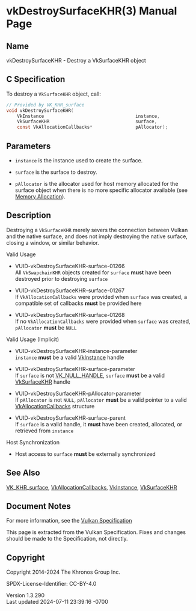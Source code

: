 # vkDestroySurfaceKHR(3) Manual Page

## Name

vkDestroySurfaceKHR - Destroy a VkSurfaceKHR object



## <a href="#_c_specification" class="anchor"></a>C Specification

To destroy a `VkSurfaceKHR` object, call:

``` c
// Provided by VK_KHR_surface
void vkDestroySurfaceKHR(
    VkInstance                                  instance,
    VkSurfaceKHR                                surface,
    const VkAllocationCallbacks*                pAllocator);
```

## <a href="#_parameters" class="anchor"></a>Parameters

- `instance` is the instance used to create the surface.

- `surface` is the surface to destroy.

- `pAllocator` is the allocator used for host memory allocated for the
  surface object when there is no more specific allocator available (see
  <a
  href="https://registry.khronos.org/vulkan/specs/1.3-extensions/html/vkspec.html#memory-allocation"
  target="_blank" rel="noopener">Memory Allocation</a>).

## <a href="#_description" class="anchor"></a>Description

Destroying a `VkSurfaceKHR` merely severs the connection between Vulkan
and the native surface, and does not imply destroying the native
surface, closing a window, or similar behavior.

Valid Usage

- <a href="#VUID-vkDestroySurfaceKHR-surface-01266"
  id="VUID-vkDestroySurfaceKHR-surface-01266"></a>
  VUID-vkDestroySurfaceKHR-surface-01266  
  All `VkSwapchainKHR` objects created for `surface` **must** have been
  destroyed prior to destroying `surface`

- <a href="#VUID-vkDestroySurfaceKHR-surface-01267"
  id="VUID-vkDestroySurfaceKHR-surface-01267"></a>
  VUID-vkDestroySurfaceKHR-surface-01267  
  If `VkAllocationCallbacks` were provided when `surface` was created, a
  compatible set of callbacks **must** be provided here

- <a href="#VUID-vkDestroySurfaceKHR-surface-01268"
  id="VUID-vkDestroySurfaceKHR-surface-01268"></a>
  VUID-vkDestroySurfaceKHR-surface-01268  
  If no `VkAllocationCallbacks` were provided when `surface` was
  created, `pAllocator` **must** be `NULL`

Valid Usage (Implicit)

- <a href="#VUID-vkDestroySurfaceKHR-instance-parameter"
  id="VUID-vkDestroySurfaceKHR-instance-parameter"></a>
  VUID-vkDestroySurfaceKHR-instance-parameter  
  `instance` **must** be a valid [VkInstance](https://registry.khronos.org/vulkan/specs/1.3-extensions/man/html/VkInstance.html) handle

- <a href="#VUID-vkDestroySurfaceKHR-surface-parameter"
  id="VUID-vkDestroySurfaceKHR-surface-parameter"></a>
  VUID-vkDestroySurfaceKHR-surface-parameter  
  If `surface` is not [VK_NULL_HANDLE](https://registry.khronos.org/vulkan/specs/1.3-extensions/man/html/VK_NULL_HANDLE.html), `surface`
  **must** be a valid [VkSurfaceKHR](https://registry.khronos.org/vulkan/specs/1.3-extensions/man/html/VkSurfaceKHR.html) handle

- <a href="#VUID-vkDestroySurfaceKHR-pAllocator-parameter"
  id="VUID-vkDestroySurfaceKHR-pAllocator-parameter"></a>
  VUID-vkDestroySurfaceKHR-pAllocator-parameter  
  If `pAllocator` is not `NULL`, `pAllocator` **must** be a valid
  pointer to a valid [VkAllocationCallbacks](https://registry.khronos.org/vulkan/specs/1.3-extensions/man/html/VkAllocationCallbacks.html)
  structure

- <a href="#VUID-vkDestroySurfaceKHR-surface-parent"
  id="VUID-vkDestroySurfaceKHR-surface-parent"></a>
  VUID-vkDestroySurfaceKHR-surface-parent  
  If `surface` is a valid handle, it **must** have been created,
  allocated, or retrieved from `instance`

Host Synchronization

- Host access to `surface` **must** be externally synchronized

## <a href="#_see_also" class="anchor"></a>See Also

[VK_KHR_surface](https://registry.khronos.org/vulkan/specs/1.3-extensions/man/html/VK_KHR_surface.html),
[VkAllocationCallbacks](https://registry.khronos.org/vulkan/specs/1.3-extensions/man/html/VkAllocationCallbacks.html),
[VkInstance](https://registry.khronos.org/vulkan/specs/1.3-extensions/man/html/VkInstance.html), [VkSurfaceKHR](https://registry.khronos.org/vulkan/specs/1.3-extensions/man/html/VkSurfaceKHR.html)

## <a href="#_document_notes" class="anchor"></a>Document Notes

For more information, see the <a
href="https://registry.khronos.org/vulkan/specs/1.3-extensions/html/vkspec.html#vkDestroySurfaceKHR"
target="_blank" rel="noopener">Vulkan Specification</a>

This page is extracted from the Vulkan Specification. Fixes and changes
should be made to the Specification, not directly.

## <a href="#_copyright" class="anchor"></a>Copyright

Copyright 2014-2024 The Khronos Group Inc.

SPDX-License-Identifier: CC-BY-4.0

Version 1.3.290  
Last updated 2024-07-11 23:39:16 -0700
